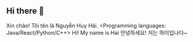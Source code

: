 ## Hi there 👋
Xin chào! Tôi tên là Nguyễn Huy Hải.
<Programming languages: Java/React/Python/C++>
Hi! My name is Hai
안녕하세요! 저는 하이입나다~
